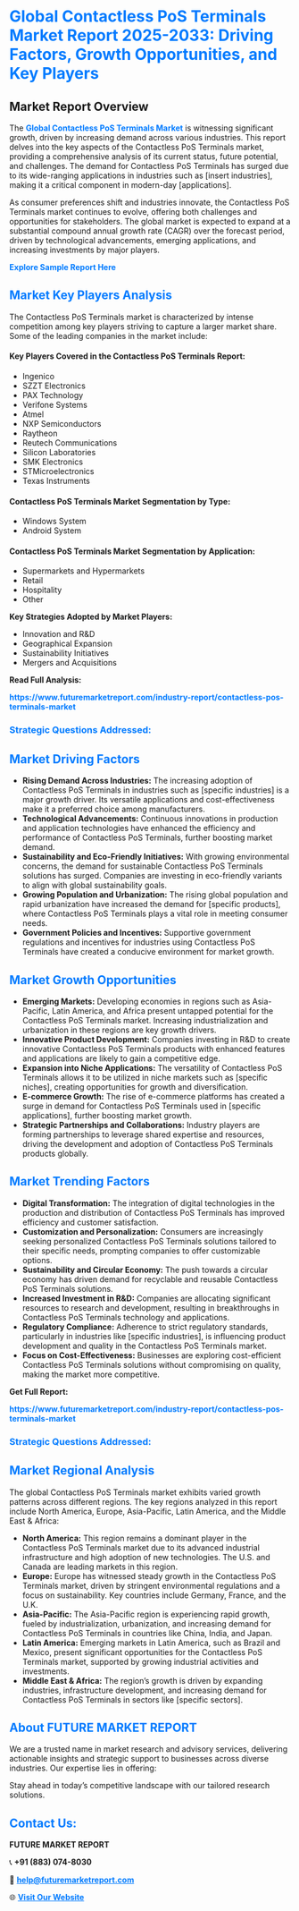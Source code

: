 <h1 style="color: #007BFF;">Global Contactless PoS Terminals Market Report 2025-2033: Driving Factors, Growth Opportunities, and Key Players</h1>

<section id="overview">
<h2>Market Report Overview</h2>
<p>The <a href="https://www.futuremarketreport.com/industry-report/contactless-pos-terminals-market" style="color: #007BFF; text-decoration: none;"><strong>Global Contactless PoS Terminals Market</strong></a> is witnessing significant growth, driven by increasing demand across various industries. This report delves into the key aspects of the Contactless PoS Terminals market, providing a comprehensive analysis of its current status, future potential, and challenges. The demand for Contactless PoS Terminals has surged due to its wide-ranging applications in industries such as [insert industries], making it a critical component in modern-day [applications].</p>
<p>As consumer preferences shift and industries innovate, the Contactless PoS Terminals market continues to evolve, offering both challenges and opportunities for stakeholders. The global market is expected to expand at a substantial compound annual growth rate (CAGR) over the forecast period, driven by technological advancements, emerging applications, and increasing investments by major players.</p>
</section>

<section id="overview">
<p><a href="https://www.futuremarketreport.com/request-sample/reportId=87406" style="color: #007BFF; text-decoration: none;"><strong>Explore Sample Report Here</strong></a></p>
</section>

<section id="key-players">
<h2 style="color: #007BFF;">Market Key Players Analysis</h2>
<p>The Contactless PoS Terminals market is characterized by intense competition among key players striving to capture a larger market share. Some of the leading companies in the market include:</p>
<h4>Key Players Covered in the Contactless PoS Terminals Report:</h4>
<ul><li>Ingenico</li><li>SZZT Electronics</li><li>PAX Technology</li><li>Verifone Systems</li><li>Atmel</li><li>NXP Semiconductors</li><li>Raytheon</li><li>Reutech Communications</li><li>Silicon Laboratories</li><li>SMK Electronics</li><li>STMicroelectronics</li><li>Texas Instruments</li></ul>
<h4>Contactless PoS Terminals Market Segmentation by Type:</h4>
<ul><li>Windows System</li><li>Android System</li></ul>

<h4>Contactless PoS Terminals Market Segmentation by Application:</h4>
<ul><li>Supermarkets and Hypermarkets</li><li>Retail</li><li>Hospitality</li><li>Other</li></ul>
<p><strong>Key Strategies Adopted by Market Players:</strong></p>
<ul>
<li>Innovation and R&D</li>
<li>Geographical Expansion</li>
<li>Sustainability Initiatives</li>
<li>Mergers and Acquisitions</li>
</ul>
</section>

<section>
<p><strong>Read Full Analysis: </strong></p><a href="https://www.futuremarketreport.com/industry-report/contactless-pos-terminals-market" style="color: #007BFF; text-decoration: none;"><strong>https://www.futuremarketreport.com/industry-report/contactless-pos-terminals-market</strong></a>
<h3 style="color: #007BFF;">Strategic Questions Addressed:</h3>
</section>

<section id="driving-factors">
<h2 style="color: #007BFF;">Market Driving Factors</h2>
<ul>
<li><strong>Rising Demand Across Industries:</strong> The increasing adoption of Contactless PoS Terminals in industries such as [specific industries] is a major growth driver. Its versatile applications and cost-effectiveness make it a preferred choice among manufacturers.</li>
<li><strong>Technological Advancements:</strong> Continuous innovations in production and application technologies have enhanced the efficiency and performance of Contactless PoS Terminals, further boosting market demand.</li>
<li><strong>Sustainability and Eco-Friendly Initiatives:</strong> With growing environmental concerns, the demand for sustainable Contactless PoS Terminals solutions has surged. Companies are investing in eco-friendly variants to align with global sustainability goals.</li>
<li><strong>Growing Population and Urbanization:</strong> The rising global population and rapid urbanization have increased the demand for [specific products], where Contactless PoS Terminals plays a vital role in meeting consumer needs.</li>
<li><strong>Government Policies and Incentives:</strong> Supportive government regulations and incentives for industries using Contactless PoS Terminals have created a conducive environment for market growth.</li>
</ul>
</section>

<section id="growth-opportunities">
<h2 style="color: #007BFF;">Market Growth Opportunities</h2>
<ul>
<li><strong>Emerging Markets:</strong> Developing economies in regions such as Asia-Pacific, Latin America, and Africa present untapped potential for the Contactless PoS Terminals market. Increasing industrialization and urbanization in these regions are key growth drivers.</li>
<li><strong>Innovative Product Development:</strong> Companies investing in R&D to create innovative Contactless PoS Terminals products with enhanced features and applications are likely to gain a competitive edge.</li>
<li><strong>Expansion into Niche Applications:</strong> The versatility of Contactless PoS Terminals allows it to be utilized in niche markets such as [specific niches], creating opportunities for growth and diversification.</li>
<li><strong>E-commerce Growth:</strong> The rise of e-commerce platforms has created a surge in demand for Contactless PoS Terminals used in [specific applications], further boosting market growth.</li>
<li><strong>Strategic Partnerships and Collaborations:</strong> Industry players are forming partnerships to leverage shared expertise and resources, driving the development and adoption of Contactless PoS Terminals products globally.</li>
</ul>
</section>

<section id="trending-factors">
<h2 style="color: #007BFF;">Market Trending Factors</h2>
<ul>
<li><strong>Digital Transformation:</strong> The integration of digital technologies in the production and distribution of Contactless PoS Terminals has improved efficiency and customer satisfaction.</li>
<li><strong>Customization and Personalization:</strong> Consumers are increasingly seeking personalized Contactless PoS Terminals solutions tailored to their specific needs, prompting companies to offer customizable options.</li>
<li><strong>Sustainability and Circular Economy:</strong> The push towards a circular economy has driven demand for recyclable and reusable Contactless PoS Terminals solutions.</li>
<li><strong>Increased Investment in R&D:</strong> Companies are allocating significant resources to research and development, resulting in breakthroughs in Contactless PoS Terminals technology and applications.</li>
<li><strong>Regulatory Compliance:</strong> Adherence to strict regulatory standards, particularly in industries like [specific industries], is influencing product development and quality in the Contactless PoS Terminals market.</li>
<li><strong>Focus on Cost-Effectiveness:</strong> Businesses are exploring cost-efficient Contactless PoS Terminals solutions without compromising on quality, making the market more competitive.</li>
</ul>
</section>

<section>
<p><strong>Get Full Report: </strong></p><a href="https://www.futuremarketreport.com/industry-report/contactless-pos-terminals-market" style="color: #007BFF; text-decoration: none;"><strong>https://www.futuremarketreport.com/industry-report/contactless-pos-terminals-market</strong></a>
<h3 style="color: #007BFF;">Strategic Questions Addressed:</h3>
</section>


<section id="regional-analysis">
<h2 style="color: #007BFF;">Market Regional Analysis</h2>
<p>The global Contactless PoS Terminals market exhibits varied growth patterns across different regions. The key regions analyzed in this report include North America, Europe, Asia-Pacific, Latin America, and the Middle East & Africa:</p>
<ul>
<li><strong>North America:</strong> This region remains a dominant player in the Contactless PoS Terminals market due to its advanced industrial infrastructure and high adoption of new technologies. The U.S. and Canada are leading markets in this region.</li>
<li><strong>Europe:</strong> Europe has witnessed steady growth in the Contactless PoS Terminals market, driven by stringent environmental regulations and a focus on sustainability. Key countries include Germany, France, and the U.K.</li>
<li><strong>Asia-Pacific:</strong> The Asia-Pacific region is experiencing rapid growth, fueled by industrialization, urbanization, and increasing demand for Contactless PoS Terminals in countries like China, India, and Japan.</li>
<li><strong>Latin America:</strong> Emerging markets in Latin America, such as Brazil and Mexico, present significant opportunities for the Contactless PoS Terminals market, supported by growing industrial activities and investments.</li>
<li><strong>Middle East & Africa:</strong> The region’s growth is driven by expanding industries, infrastructure development, and increasing demand for Contactless PoS Terminals in sectors like [specific sectors].</li>
</ul>
</section>

<footer>
<h2 style="color: #007BFF;">About FUTURE MARKET REPORT</h2>
<p>We are a trusted name in market research and advisory services, delivering actionable insights and strategic support to businesses across diverse industries. Our expertise lies in offering:</p>

<p>Stay ahead in today’s competitive landscape with our tailored research solutions.</p>

<h2 style="color: #007BFF;">Contact Us:</h2>
<p><strong>FUTURE MARKET REPORT</strong></p>
<p>📞 <strong>+91 (883) 074-8030</strong></p>
<p>📧 <strong><a href="mailto:help@futuremarketreport.com" style="color: #007BFF;">help@futuremarketreport.com</a></strong></p>
<p>🌐 <strong><a href="https://www.futuremarketreport.com/" style="color: #007BFF;">Visit Our Website</a></strong></p>
</footer>